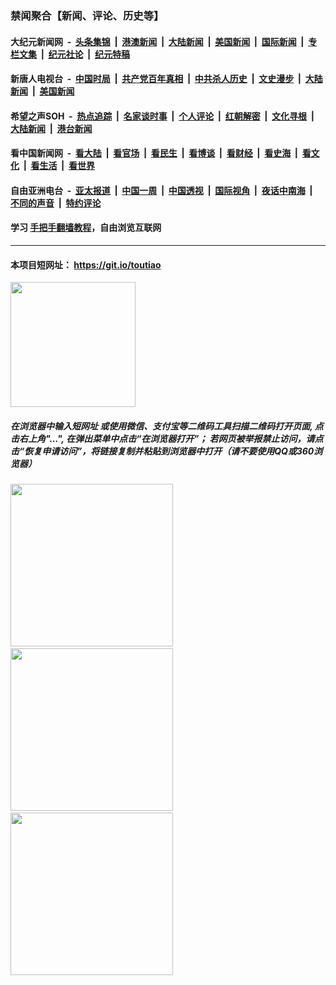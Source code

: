 ### 禁闻聚合【新闻、评论、历史等】

#### 大纪元新闻网 &nbsp;-&nbsp; [头条集锦](indexes/E头条集锦.md?t=03121631) &nbsp;|&nbsp; [港澳新闻](indexes/E港澳新闻.md?t=03121631)  &nbsp;|&nbsp; [大陆新闻](indexes/E大陆新闻.md?t=03121631) &nbsp;|&nbsp; [美国新闻](indexes/E美国新闻.md?t=03121631) &nbsp;|&nbsp; [国际新闻](indexes/E国际新闻.md?t=03121631) &nbsp;|&nbsp; [专栏文集](indexes/E专栏文集.md?t=03121631) &nbsp;|&nbsp; [纪元社论](indexes/E纪元社论.md?t=03121631) &nbsp;|&nbsp; [纪元特稿](indexes/E纪元特稿.md?t=03121631) 

#### 新唐人电视台 &nbsp;-&nbsp; [中国时局](indexes/N中国时局.md?t=03121631) &nbsp;|&nbsp; [共产党百年真相](indexes/N共产党百年真相.md?t=03121631) &nbsp;|&nbsp; [中共杀人历史](indexes/N中共杀人历史.md?t=03121631) &nbsp;|&nbsp; [文史漫步](indexes/N文史漫步.md?t=03121631) &nbsp;|&nbsp; [大陆新闻](indexes/N大陆新闻.md?t=03121631) &nbsp;|&nbsp; [美国新闻](indexes/N美国新闻.md?t=03121631)

#### 希望之声SOH &nbsp;-&nbsp; [热点追踪](indexes/H热点追踪.md?t=03121631) &nbsp;|&nbsp; [名家谈时事](indexes/H名家谈时事.md?t=03121631) &nbsp;|&nbsp; [个人评论](indexes/H个人评论.md?t=03121631)  &nbsp;|&nbsp; [红朝解密](indexes/H红朝解密.md?t=03121631) &nbsp;|&nbsp; [文化寻根](indexes/H文化寻根.md?t=03121631) &nbsp;|&nbsp; [大陆新闻](indexes/H大陆新闻.md?t=03121631) &nbsp;|&nbsp; [港台新闻](indexes/H港台新闻.md?t=03121631)

#### 看中国新闻网 &nbsp;-&nbsp; [看大陆](indexes/S看大陆.md?t=03121631) &nbsp;|&nbsp; [看官场](indexes/S看官场.md?t=03121631) &nbsp;|&nbsp; [看民生](indexes/S看民生.md?t=03121631)  &nbsp;|&nbsp; [看博谈](indexes/S看博谈.md?t=03121631) &nbsp;|&nbsp; [看财经](indexes/S看财经.md?t=03121631) &nbsp;|&nbsp; [看史海](indexes/S看史海.md?t=03121631) &nbsp;|&nbsp; [看文化](indexes/S看文化.md?t=03121631) &nbsp;|&nbsp; [看生活](indexes/S看生活.md?t=03121631) &nbsp;|&nbsp; [看世界](indexes/S看世界.md?t=03121631)

#### 自由亚洲电台 &nbsp;-&nbsp; [亚太报道](indexes/R亚太报道.md?t=03121631) &nbsp;|&nbsp; [中国一周](indexes/R中国一周.md?t=03121631) &nbsp;|&nbsp; [中国透视](indexes/R中国透视.md?t=03121631)  &nbsp;|&nbsp; [国际视角](indexes/R国际视角.md?t=03121631) &nbsp;|&nbsp; [夜话中南海](indexes/R夜话中南海.md?t=03121631) &nbsp;|&nbsp; [不同的声音](indexes/R不同的声音.md?t=03121631) &nbsp;|&nbsp; [特约评论](indexes/R特约评论.md?t=03121631)

#### 学习 [手把手翻墙教程](https://github.com/gfw-breaker/guides/wiki)，自由浏览互联网

----

#### 本项目短网址： https://git.io/toutiao
<img src="https://raw.githubusercontent.com/gfw-breaker/banned-news/master/scripts/img/qr.png" width="200px"/>  

##### 在浏览器中输入短网址 或使用微信、支付宝等二维码工具扫描二维码打开页面, 点击右上角"...", 在弹出菜单中点击“在浏览器打开”； 若网页被举报禁止访问，请点击“恢复申请访问”，将链接复制并粘贴到浏览器中打开（请不要使用QQ或360浏览器）

<img src="https://raw.githubusercontent.com/gfw-breaker/banned-news/master/scripts/img/1.png" width="260px"/> &nbsp; <img src="https://raw.githubusercontent.com/gfw-breaker/banned-news/master/scripts/img/2.png" width="260px"/> &nbsp; <img src="https://raw.githubusercontent.com/gfw-breaker/banned-news/master/scripts/img/3.png" width="260px"/>
